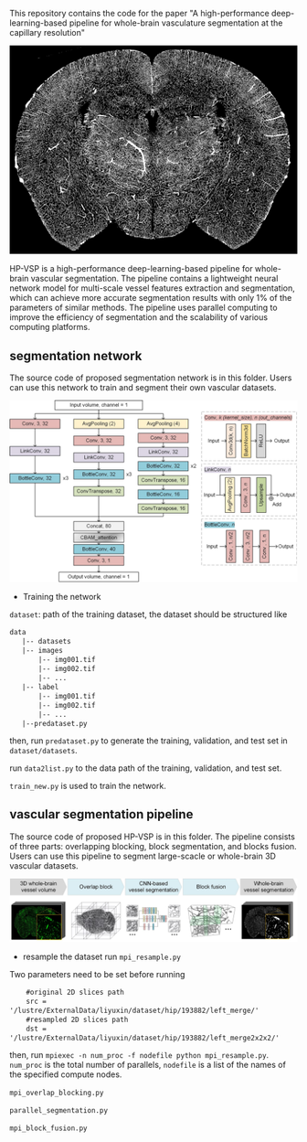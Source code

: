 This repository contains the code for the paper "A high-performance deep-learning-based pipeline for whole-brain vasculature segmentation at the capillary resolution"

![alt text](imgs/seg2d.jpg "Maximum intensity projections of the segmented coronal sections")

HP-VSP is a high-performance deep-learning-based pipeline for whole-brain vascular segmentation. The pipeline contains a lightweight neural network model for multi-scale vessel features extraction and segmentation, which can achieve more accurate segmentation results with only 1% of the parameters of similar methods. The pipeline uses parallel computing to improve the efficiency of segmentation and the scalability of various computing platforms.



## segmentation network
The source code of proposed segmentation network is in this folder. Users can use this network to train and segment their own vascular datasets.

![alt text](imgs/network.jpg "The architecture of the proposed segmentation network")

- Training the network

`dataset`: path of the training dataset, the dataset should be structured like
```
data
   |-- datasets
   |-- images
       |-- img001.tif
       |-- img002.tif
       |-- ...
   |-- label
       |-- img001.tif
       |-- img002.tif
       |-- ...
   |--predataset.py
```
then, run `predataset.py` to generate the training, validation, and test set  in `dataset/datasets`.

run `data2list.py` to the data path of the training, validation, and test set.

`train_new.py` is used to train the network.


## vascular segmentation pipeline
The source code of proposed HP-VSP is in this folder. The pipeline consists of three parts: overlapping blocking, block segmentation, and blocks fusion.  Users can use this pipeline to segment large-scacle or whole-brain 3D vascular datasets.

![alt text](imgs/pipeline.jpg "The architecture of the proposed HP-VSP")

- resample the dataset run `mpi_resample.py`

Two parameters need to be set before running

```
    #original 2D slices path
    src = '/lustre/ExternalData/liyuxin/dataset/hip/193882/left_merge/'
    #resampled 2D slices path
    dst = '/lustre/ExternalData/liyuxin/dataset/hip/193882/left_merge2x2x2/'
```
then, run `mpiexec -n num_proc -f nodefile python mpi_resample.py`. `num_proc` is the total number of parallels, `nodefile` is a list of the names of the specified compute nodes.


`mpi_overlap_blocking.py`


`parallel_segmentation.py`


`mpi_block_fusion.py`


